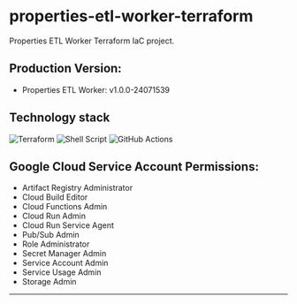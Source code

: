 # properties-etl-worker-terraform
Properties ETL Worker Terraform IaC project.

## Production Version:
* Properties ETL Worker: <!-- etl-prd-start -->v1.0.0-24071539<!-- etl-prd-end -->

## Technology stack

![Terraform](https://img.shields.io/badge/terraform-%235835CC.svg?logo=terraform&logoColor=white)
![Shell Script](https://img.shields.io/badge/shell_script-%23121011.svg?logo=gnu-bash&logoColor=white)
![GitHub Actions](https://img.shields.io/badge/githubactions-%232671E5.svg?logo=githubactions&logoColor=white)

## Google Cloud Service Account Permissions:
* Artifact Registry Administrator
* Cloud Build Editor
* Cloud Functions Admin
* Cloud Run Admin
* Cloud Run Service Agent
* Pub/Sub Admin
* Role Administrator
* Secret Manager Admin
* Service Account Admin
* Service Usage Admin
* Storage Admin

***
